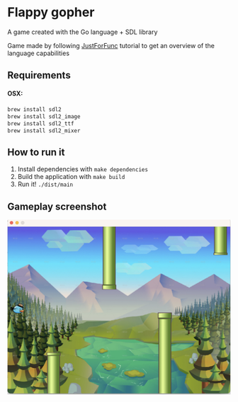 # Flappy gopher

A game created with the Go language + SDL library

Game made by following [JustForFunc](https://www.youtube.com/@JustForFunc) tutorial to get an overview of the language capabilities

## Requirements
#### OSX:
```
brew install sdl2
brew install sdl2_image
brew install sdl2_ttf
brew install sdl2_mixer
```

## How to run it
1. Install dependencies with ``` make dependencies ```
2. Build the application with ``` make build ```
3. Run it! ``` ./dist/main ```

## Gameplay screenshot
![Gameplay](gameplay.png)